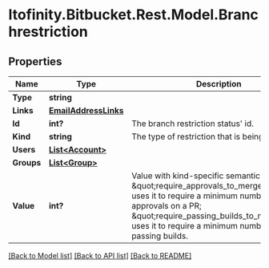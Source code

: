 # Itofinity.Bitbucket.Rest.Model.Branchrestriction
## Properties

Name | Type | Description | Notes
------------ | ------------- | ------------- | -------------
**Type** | **string** |  | 
**Links** | [**EmailAddressLinks**](EmailAddressLinks.md) |  | [optional] 
**Id** | **int?** | The branch restriction status&#39; id. | [optional] 
**Kind** | **string** | The type of restriction that is being applied | [optional] 
**Users** | [**List&lt;Account&gt;**](Account.md) |  | [optional] 
**Groups** | [**List&lt;Group&gt;**](Group.md) |  | [optional] 
**Value** | **int?** | Value with kind-specific semantics: \&quot;require_approvals_to_merge\&quot; uses it to require a minimum number of approvals on a PR; \&quot;require_passing_builds_to_merge\&quot; uses it to require a minimum number of passing builds. | [optional] 

[[Back to Model list]](../README.md#documentation-for-models) [[Back to API list]](../README.md#documentation-for-api-endpoints) [[Back to README]](../README.md)

